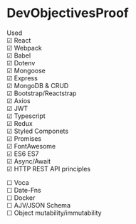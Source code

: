 # DevObjectivesProof

Used  
&#9745; React  
&#9745; Webpack  
&#9745; Babel  
&#9745; Dotenv  
&#9745; Mongoose  
&#9745; Express  
&#9745; MongoDB & CRUD  
&#9745; Bootstrap/Reactstrap  
&#9745; Axios  
&#9745; JWT  
&#9745; Typescript  
&#9745; Redux  
&#9745; Styled Componets  
&#9745; Promises  
&#9745; FontAwesome  
&#9745; ES6 ES7  
&#9745; Async/Await  
&#9745; HTTP REST API principles

&#9744; Voca  
&#9744; Date-Fns  
&#9744; Docker  
&#9744; AJV/JSON Schema  
&#9744; Object mutability/immutability
